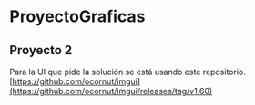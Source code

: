 # ProyectoGraficas

## Proyecto 2
Para la UI que pide la solución se está usando este repositorio. [https://github.com/ocornut/imgui](https://github.com/ocornut/imgui/releases/tag/v1.60)
